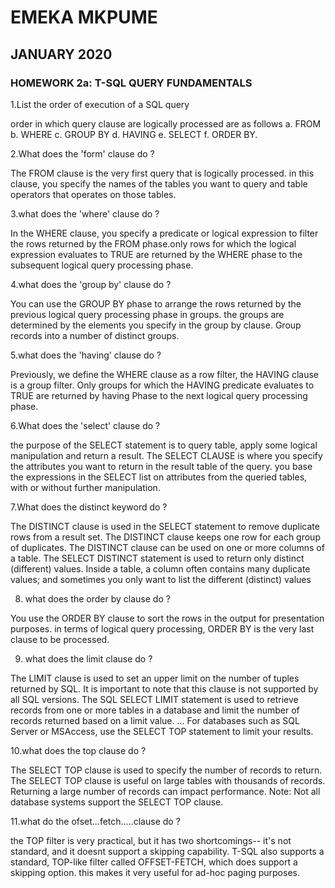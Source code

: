 
# **EMEKA MKPUME**

## **JANUARY 2020**

### **HOMEWORK 2a: T-SQL QUERY FUNDAMENTALS**

1.List the order of execution of a SQL query

 order in which query clause are logically processed are as follows
a. FROM
b. WHERE
c. GROUP BY
d. HAVING
e. SELECT
f. ORDER BY.

2.What does the 'form' clause do ?

The FROM clause is the very first query that is logically processed.
 in this clause, you specify the names of the tables you want to query and
 table operators that operates on those tables. 

3.what does the 'where' clause do ?

 In the WHERE clause, you specify a predicate or logical expression to filter
 the rows returned by the FROM phase.only rows for which the logical expression
 evaluates to TRUE are returned by the WHERE phase to the subsequent logical
 query processing phase.
 
4.what does the 'group by' clause do ?

 You can use the GROUP BY phase to arrange the rows returned by the previous
 logical query processing phase in groups. the groups are determined by the
 elements you specify in the group by clause. Group records into a number of distinct groups.

5.what does the 'having' clause do ?

Previously, we define the WHERE clause as a row filter, the HAVING clause
 is a group filter. Only groups for which the HAVING predicate evaluates to
 TRUE are returned by having Phase to the next logical query processing phase.

6.What does the 'select' clause do ?

the purpose of the SELECT statement is to query table, apply some logical
 manipulation and return a result. The SELECT CLAUSE is where you specify 
the attributes you want to return in the result table of the query. 
you base the expressions in the SELECT list on attributes from the
 queried tables, with or without further manipulation.

7.What does the distinct keyword do ?

The DISTINCT clause is used in the SELECT statement to remove duplicate 
rows from a result set. The DISTINCT clause keeps one row for each group 
of duplicates. The DISTINCT clause can be used on one or more columns of a table.
 The SELECT DISTINCT statement is used to return only distinct (different) values.
 Inside a table, a column often contains many duplicate values;
 and sometimes you only want to list the different (distinct) values

8. what does the order by clause do ?

 You use the ORDER BY clause to sort the rows in the output for presentation purposes. 
in terms of logical query processing, ORDER BY is the very last clause to be processed. 

9. what does the limit clause do ?

The LIMIT clause is used to set an upper limit on the number of tuples returned by SQL. 
It is important to note that this clause is not supported by all SQL versions. 
The SQL SELECT LIMIT statement is used to retrieve records from one or more tables 
in a database and limit the number of records returned based on a limit value. ...
 For databases such as SQL Server or MSAccess, use the SELECT TOP statement to limit your results.

10.what does the top clause do ?

The SELECT TOP clause is used to specify the number of records to return.
 The SELECT TOP clause is useful on large tables with thousands of records. 
Returning a large number of records can impact performance.
 Note: Not all database systems support the SELECT TOP clause.

11.what do the ofset...fetch.....clause do ?

 the TOP filter is very practical, but it has two shortcomings-- 
it's not standard, and it doesnt support a skipping capability. 
T-SQL also supports a standard, TOP-like filter called OFFSET-FETCH, 
which does support a skipping option. this makes it very useful for ad-hoc paging purposes.
